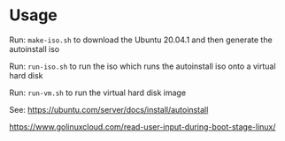 # Usage

Run: `make-iso.sh` to download the Ubuntu 20.04.1 and then generate the autoinstall iso

Run: `run-iso.sh` to run the iso which runs the autoinstall iso onto a virtual hard disk

Run: `run-vm.sh` to run the virtual hard disk image

See: https://ubuntu.com/server/docs/install/autoinstall

https://www.golinuxcloud.com/read-user-input-during-boot-stage-linux/
